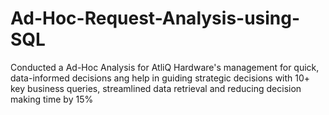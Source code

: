 # Ad-Hoc-Request-Analysis-using-SQL
Conducted a Ad-Hoc Analysis for AtliQ Hardware's management for quick, data-informed decisions ang help in guiding strategic decisions with 10+  key business queries, streamlined data retrieval and reducing decision making time by 15%
